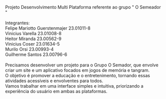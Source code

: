Projeto Desenvolvimento Multi Plataforma referente ao grupo " O Semeador " <br>
<br>
Integrantes: <br>
Felipe Mariotto Guerstenmajer 23.01011-8 <br>
Vinicius Varella 23.01008-8 <br>
Heitor Miranda 23.00562-9 <br>
Vinicius Coser  23.01634-5 <br>
Murilo Orsi 23.00993-4 <br>
Guilherme Santos 23.00796-6 <br>
<br>
Precisamos desenvolver um projeto para o Grupo O Semador, que envolve criar um site e um aplicativo focados em jogos de memória e tangram. <br>
O objetivo é promover a educação e o entretenimento, tornando essas atividades acessíveis e envolventes para todos. <br>
Vamos trabalhar em uma interface simples e intuitiva, priorizando a experiência do usuário em ambas as plataformas. <br>

